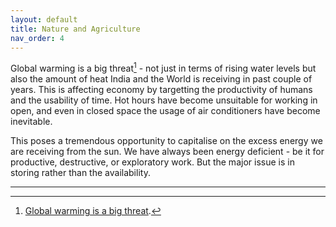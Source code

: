 ```yaml
---
layout: default
title: Nature and Agriculture
nav_order: 4
---
```




Global warming is a big threat[^1] - not just in terms of rising water levels but also the amount of heat India and the World is receiving in past couple of years. 
This is affecting economy by targetting the productivity of humans and the usability of time. Hot hours have become unsuitable for working in open, and even in closed space the usage of air conditioners have become inevitable.


This poses a tremendous opportunity to capitalise on the excess energy we are receiving from the sun. We have always been energy deficient - be it for productive, destructive, or exploratory work. But the major issue is in storing rather than the availability.


---

[^1]: [Global warming is a big threat](https://www.nrdc.org/stories/global-warming-101).
